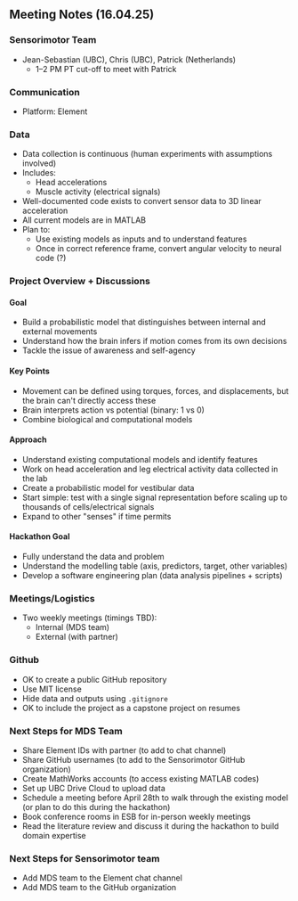 ## Meeting Notes (16.04.25)

### Sensorimotor Team

-   Jean-Sebastian (UBC), Chris (UBC), Patrick (Netherlands)
    -   1–2 PM PT cut-off to meet with Patrick

### Communication

-   Platform: Element

### Data

-   Data collection is continuous (human experiments with assumptions involved)
-   Includes:
    -   Head accelerations
    -   Muscle activity (electrical signals)
-   Well-documented code exists to convert sensor data to 3D linear acceleration
-   All current models are in MATLAB
-   Plan to:
    -   Use existing models as inputs and to understand features
    -   Once in correct reference frame, convert angular velocity to neural code (?)

### Project Overview + Discussions

#### Goal

-   Build a probabilistic model that distinguishes between internal and external movements
-   Understand how the brain infers if motion comes from its own decisions
-   Tackle the issue of awareness and self-agency

#### Key Points

-   Movement can be defined using torques, forces, and displacements, but the brain can't directly access these
-   Brain interprets action vs potential (binary: 1 vs 0)
-   Combine biological and computational models

#### Approach

-   Understand existing computational models and identify features
-   Work on head acceleration and leg electrical activity data collected in the lab
-   Create a probabilistic model for vestibular data
-   Start simple: test with a single signal representation before scaling up to thousands of cells/electrical signals
-   Expand to other "senses" if time permits

#### Hackathon Goal

-   Fully understand the data and problem
-   Understand the modelling table (axis, predictors, target, other variables)
-   Develop a software engineering plan (data analysis pipelines + scripts)

### Meetings/Logistics

-   Two weekly meetings (timings TBD):
    -   Internal (MDS team)
    -   External (with partner)

### Github

-   OK to create a public GitHub repository
-   Use MIT license
-   Hide data and outputs using `.gitignore`
-   OK to include the project as a capstone project on resumes

### Next Steps for MDS Team

-   Share Element IDs with partner (to add to chat channel)
-   Share GitHub usernames (to add to the Sensorimotor GitHub organization)
-   Create MathWorks accounts (to access existing MATLAB codes)
-   Set up UBC Drive Cloud to upload data
-   Schedule a meeting before April 28th to walk through the existing model (or plan to do this during the hackathon)
-   Book conference rooms in ESB for in-person weekly meetings
-   Read the literature review and discuss it during the hackathon to build domain expertise

### Next Steps for Sensorimotor team

-   Add MDS team to the Element chat channel
-   Add MDS team to the GitHub organization
